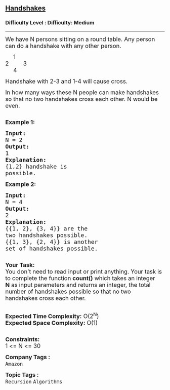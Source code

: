 <h2><a href="https://www.geeksforgeeks.org/problems/handshakes1303/1">Handshakes</a></h2><h3>Difficulty Level : Difficulty: Medium</h3><hr><div class="problems_problem_content__Xm_eO"><p><span style="font-size:18px">We have N&nbsp;persons sitting on a round table. Any person can do a handshake with any other person. </span></p>

<p><span style="font-size:18px">&nbsp; &nbsp; &nbsp;1<br>
2&nbsp; &nbsp; &nbsp; &nbsp; &nbsp;3<br>
&nbsp; &nbsp; &nbsp;4</span></p>

<p><span style="font-size:18px">Handshake with 2-3 and 1-4 will cause cross.</span></p>

<p><span style="font-size:18px">In how many ways these N&nbsp;people can make handshakes so that no two handshakes cross each other.&nbsp;N would be even.&nbsp; </span><br>
&nbsp;</p>

<p><span style="font-size:18px"><strong>Example 1:</strong></span></p>

<pre><span style="font-size:18px"><strong>Input:</strong>
N = 2
<strong>Output:</strong>
1
<strong>Explanation:</strong>
{1,2} handshake is
possible.
</span></pre>

<p><span style="font-size:18px"><strong>Example 2:</strong></span></p>

<pre><span style="font-size:18px"><strong>Input:</strong>
N = 4
<strong>Output:</strong>
2
<strong>Explanation:</strong>
{{1, 2}, {3, 4}} are the
two handshakes possible.
{{1, 3}, {2, 4}} is another
set of handshakes possible.</span>
</pre>

<p><br>
<span style="font-size:18px"><strong>Your Task:</strong><br>
You don't need to read input or print anything. Your task is to complete the function <strong>count()</strong>&nbsp;which takes&nbsp;an integer <strong>N</strong>&nbsp;as input parameters&nbsp;and returns an integer, the total number of handshakes possible so that no two handshakes cross each other.</span><br>
&nbsp;</p>

<p><span style="font-size:18px"><strong>Expected Time Complexity:</strong> O(2<sup>N</sup>)<br>
<strong>Expected Space Complexity:</strong> O(1)</span><br>
&nbsp;</p>

<p><span style="font-size:18px"><strong>Constraints:</strong><br>
1 &lt;= N &lt;= 30</span></p>
</div><p><span style=font-size:18px><strong>Company Tags : </strong><br><code>Amazon</code>&nbsp;<br><p><span style=font-size:18px><strong>Topic Tags : </strong><br><code>Recursion</code>&nbsp;<code>Algorithms</code>&nbsp;